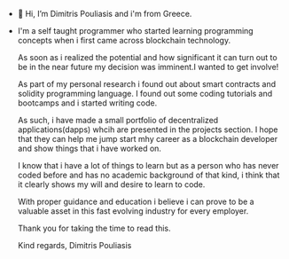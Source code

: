 - 👋 Hi, I’m Dimitris Pouliasis and i'm from Greece.
- Ι'm a self taught programmer who started learning programming concepts when i first came across blockchain technology.

  As soon as i realized the potential and how significant it can turn out to be in the near future my decision was imminent.I wanted to get involve!

  As part of my personal research i found out about smart contracts and solidity programming language.
  I found out some coding tutorials and bootcamps and i started writing code.

  As such, i have made a small portfolio of decentralized applications(dapps) whcih are presented in the projects section.
  I hope that they can help me jump start mhy career as a blockchain developer and show things that i have worked on.

  I know that i have a lot of things to learn but as a person who has never coded before and has no academic background of that kind,
  i think that it clearly shows my will and desire to learn to code.

  With proper guidance and education i believe i  can prove to be a valuable asset 
  in this fast evolving industry for every employer.

  Thank you for taking the time to read this.

  Kind regards,
  Dimitris Pouliasis


